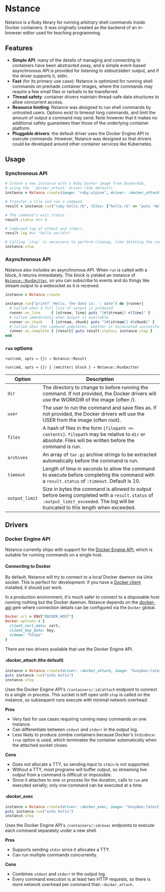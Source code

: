 # Nstance

Nstance is a Ruby library for running arbitrary shell commands inside Docker containers. It was originally created as the backend of an in-browser editor used for teaching programming.

## Features

  * **Simple API**: many of the details of managing and connecting to containers have been abstracted away, and a simple event-based asynchronous API is provided for listening to stdout/stderr output, and if the driver supports it, stdin.
  * **Fast** (for its primary use case): Nstance is optimized for running shell commands on premade container images, where the commands may require a few small files or tarballs to be transferred.
  * **Thread safety**: container drivers maintain thread-safe data structures to allow concurrent access.
  * **Resource limiting**: Nstance was designed to run shell commands by untrusted users. Options exist to timeout long commands, and limit the amount of output a command may send. Note however that it makes no additional safety guarantees than those of the underlying container platform.
  * **Pluggable drivers**: the default driver uses the Docker Engine API to execute commands. However, Nstance was designed so that drivers could be developed around other container services like Kubernetes.

## Usage

### Synchronous API

```ruby
# Create a new instance with a Ruby Docker image from DockerHub,
# using the `:docker_attach` driver (the default).
instance = Nstance.create(image: "ruby:alpine", driver: :docker_attach)

# Transfer a file and run a command.
result = instance.run("ruby hello.rb", files: {"hello.rb" => "puts 'Hello World'"})

# The command's exit status.
result.status #=> 0

# Combined log of stdout and stderr.
result.log #=> "hello world\n"

# Calling `stop` is necessary to perform cleanup, like deleting the container.
instance.stop
```

### Asynchronous API

Nstance also includes an asynchronous API. When `run` is called with a block, it returns immediately. The block is yielded an instance of [`Nstance::RunEmitter`](lib/nstance/run_emitter.rb), so you can subscribe to events and do things like stream output to a websocket as it is received.

```ruby
instance = Nstance.create

instance.run("printf 'Hello, the date is: '; date") do |runner|
  # Called when a full line of output is produced
  runner.on_line     { |stream, line| puts "[#{stream}] #{line}" }
  # Called immediately when output is available
  runner.on_chunk    { |stream, chunk| puts "[#{stream}] #{chunk}" }
  # Called when the command completes, whether it terminated successfuly or not.
  runner.on_complete { |result| puts result.status; instance.stop }
end
```

### `run` options

`run(cmd, opts = {}) → Nstance::Result`

`run(cmd, opts = {}) { |emitter| block } → Nstance::RunEmitter`

| Option | Description |
| --- | --- |
| `dir` | The directory to change to before running the command. If not provided, the Docker drivers will use the WORKDIR of the image (often /). |
| `user` | The user to run the command and save files as. If not provided, the Docker drivers will use the USER from the image (often root).|
| `files` | A hash of files in the form `{filepath => contents}`. `filepath` may be relative to `dir` or absolute. Files will be written before the command is run. |
| `archives` | An array of `tar.gz` archive strings to be extracted automatically before the command is run. |
| `timeout` | Length of time in seconds to allow the command to execute before completing the command with a `result.status` of `:timeout`. Default is 10. |
| `output_limit` | Size in bytes the command is allowed to output before being completed with a `result.status` of `:output_limit_exceeded`. The log will be truncated to this length when exceeded. |

## Drivers

### Docker Engine API

Nstance currently ships with support for the [Docker Engine API](https://docs.docker.com/engine/api/), which is suitable for running commands on a single host.

#### Connecting to Docker

By default, Nstance will try to connect to a local Docker daemon via Unix socket. This is perfect for development: if you have a [Docker client](https://www.docker.com/community-edition) installed, it should just work.

In a production environment, it's much safer to connect to a disposable host running nothing but the Docker daemon. Nstance depends on the [docker-api](https://github.com/swipely/docker-api) gem where connection details can be configured via the `Docker` global.

```ruby
Docker.url = ENV["DOCKER_HOST"]
Docker.options = {
  client_cert_data: cert,
  client_key_data: key,
  scheme: "https"
}
```

There are two drivers available that use the Docker Engine API.

#### :docker_attach (the default)

```ruby
instance = Nstance.create(driver: :docker_attach, image: "busybox:latest")
puts instance.run("echo hello")
instance.stop
```

Uses the Docker Engine API's `/containers/:id/attach` endpoint to connect to a single `sh` process. This socket is left open until `stop` is called on the instance, so subsequent runs execute with minimal network overhead.

**Pros**

* Very fast for use cases requiring running many commands on one instance.
* Can differentiate between `stdout` and `stderr` in the output log.
* Less likely to produce zombie containers because Docker's `StdinOnce: true` option is used, which terminates the container automatically when the attached socket closes.

**Cons**

* Does not allocate a TTY, so sending input to `stdin` is not supported.
* Without a TTY, most programs will buffer output, so streaming live output from a command is difficult or impossible.
* Since it attaches to one `sh` process for the duration, calls to `run` are executed serially; only one command can be executed at a time.

#### :docker_exec

```ruby
instance = Nstance.create(driver: :docker_exec, image: "busybox:latest")
puts instance.run("echo hello")
instance.stop
```

Uses the Docker Engine API's `/containers/:id/exec` endpoints to execute each command separately under a new shell.

**Pros**

* Supports sending `stdin` since it allocates a TTY.
* Can run multiple commands concurrently.

**Cons**

* Combines `stdout` and `stderr` in the output log.
* Every command execution is at least two HTTP requests, so there is more network overhead per command than `:docker_attach`.

